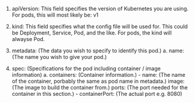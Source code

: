 1. apiVersion: 
    This field specifies the version of Kubernetes you are using. For pods, this will most likely be: v1

2. kind: 
    This field specifies what the config file will be used for. This could be Deployment, Service, Pod, and the like. For pods, the kind will alwayse Pod.

3. metadata: (The data you wish to specify to identify this pod.)
    a. name: (The name you wish to give your pod.)

4. spec: (Specifications for the pod including container / image information)
    a. containers: (Container information.)
       - name: (The name of the container, porbably the same as pod name in metadata.)
         image: (The image to build the container from.)
         ports: (The port needed for the container in this section.)
         - containerPort: (The actual port e.g. 8080)
